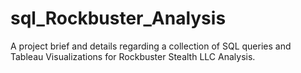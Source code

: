 # sql_Rockbuster_Analysis
A project brief and details regarding a collection of SQL queries and Tableau Visualizations for Rockbuster Stealth LLC Analysis.
